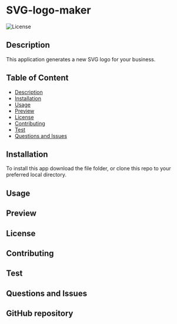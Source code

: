 # SVG-logo-maker

  ![License](https://img.shields.io/badge/License-MIT%20License-blue.svg) 
  
## Description

This application generates a new SVG logo for your business.

## Table of Content
  - [Description](#description)
  - [Installation](#installation)
  - [Usage](#usage)
  - [Preview](#preview)
  - [License](#license)
  - [Contributing](#contributing)
  - [Test](#test)
  - [Questions and Issues](#questions-and-issues)

## Installation
  
  To install this app download the file folder, or clone this repo to your preferred local directory.

## Usage 

## Preview 

## License 

## Contributing 

## Test 

## Questions and Issues 

## GitHub repository 

